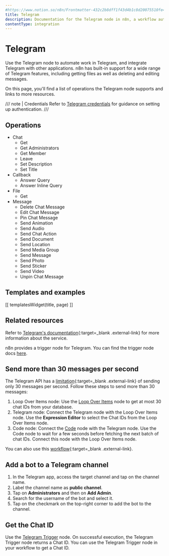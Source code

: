 ```yaml
---
#https://www.notion.so/n8n/Frontmatter-432c2b8dff1f43d4b1c8d20075510fe4
title: Telegram
description: Documentation for the Telegram node in n8n, a workflow automation platform. Includes details of operations and configuration, and links to examples and credentials information.
contentType: integration
---
```


# Telegram

Use the Telegram node to automate work in Telegram, and integrate Telegram with other applications. n8n has built-in support for a wide range of Telegram features, including getting files as well as deleting and editing messages. 

On this page, you'll find a list of operations the Telegram node supports and links to more resources.

/// note | Credentials
Refer to [Telegram credentials](/integrations/builtin/credentials/telegram/) for guidance on setting up authentication. 
///

## Operations

* Chat
    * Get
    * Get Administrators
    * Get Member
    * Leave
    * Set Description
	* Set Title
* Callback
    * Answer Query
    * Answer Inline Query
* File
    * Get
* Message
    * Delete Chat Message
    * Edit Chat Message
    * Pin Chat Message
    * Send Animation
    * Send Audio
    * Send Chat Action
    * Send Document
    * Send Location
    * Send Media Group
    * Send Message
    * Send Photo
    * Send Sticker
    * Send Video
    * Unpin Chat Message

## Templates and examples

<!-- see https://www.notion.so/n8n/Pull-in-templates-for-the-integrations-pages-37c716837b804d30a33b47475f6e3780 -->
[[ templatesWidget(title, page) ]]

## Related resources

Refer to [Telegram's documentation](https://core.telegram.org/){:target=_blank .external-link} for more information about the service.

n8n provides a trigger node for Telegram. You can find the trigger node docs [here](/integrations/builtin/trigger-nodes/n8n-nodes-base.telegramtrigger/).

## Send more than 30 messages per second

The Telegram API has a [limitation](https://core.telegram.org/bots/faq#broadcasting-to-users){:target=_blank .external-link} of sending only 30 messages per second. Follow these steps to send more than 30 messages:

1. Loop Over Items node: Use the [Loop Over Items](/integrations/builtin/core-nodes/n8n-nodes-base.splitinbatches/) node to get at most 30 chat IDs from your database.
2. Telegram node: Connect the Telegram node with the Loop Over Items node. Use the **Expression Editor** to select the Chat IDs from the Loop Over Items node.
3. Code node: Connect the [Code](/integrations/builtin/core-nodes/n8n-nodes-base.code/) node with the Telegram node. Use the Code node to wait for a few seconds before fetching the next batch of chat IDs. Connect this node with the Loop Over Items node.

You can also use this [workflow](https://n8n.io/workflows/772){:target=_blank .external-link}.

## Add a bot to a Telegram channel

1. In the Telegram app, access the target channel and tap on the channel name.
2. Label the channel name as **public channel**.
3. Tap on **Administrators** and then on **Add Admin**.
4. Search for the username of the bot and select it.
5. Tap on the checkmark on the top-right corner to add the bot to the channel.

## Get the Chat ID

Use the [Telegram Trigger](/integrations/builtin/trigger-nodes/n8n-nodes-base.telegramtrigger/) node. On successful execution, the Telegram Trigger node returns a Chat ID. You can use the Telegram Trigger node in your workflow to get a Chat ID.






